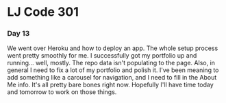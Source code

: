 # LJ Code 301
### Day 13

We went over Heroku and how to deploy an app. The whole setup process went pretty smoothly for me. I successfully got my portfolio up and running... well, mostly. The repo data isn't populating to the page. Also, in general I need to fix a lot of my portfolio and polish it. I've been meaning to add something like a carousel for navigation, and I need to fill in the About Me info. It's all pretty bare bones right now. Hopefully I'll have time today and tomorrow to work on those things. 
